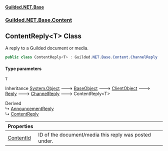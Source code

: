 #### [Guilded.NET.Base](Guilded_NET_Base.md 'Guilded.NET.Base')
### [Guilded.NET.Base.Content](Guilded_NET_Base.md#Guilded_NET_Base_Content 'Guilded.NET.Base.Content')
## ContentReply&lt;T&gt; Class
A reply to a Guilded document or media.  
```csharp
public class ContentReply<T> : Guilded.NET.Base.Content.ChannelReply
```
#### Type parameters
<a name='Guilded_NET_Base_Content_ContentReply_T__T'></a>
`T`  
  

Inheritance [System.Object](https://docs.microsoft.com/en-us/dotnet/api/System.Object 'System.Object') &#129106; [BaseObject](BaseObject.md 'Guilded.NET.Base.BaseObject') &#129106; [ClientObject](ClientObject.md 'Guilded.NET.Base.ClientObject') &#129106; [Reply](Reply.md 'Guilded.NET.Base.Content.Reply') &#129106; [ChannelReply](ChannelReply.md 'Guilded.NET.Base.Content.ChannelReply') &#129106; ContentReply&lt;T&gt;  

Derived  
&#8627; [AnnouncementReply](AnnouncementReply.md 'Guilded.NET.Base.Content.AnnouncementReply')  
&#8627; [ContentReply](ContentReply.md 'Guilded.NET.Base.Content.ContentReply')  

| Properties | |
| :--- | :--- |
| [ContentId](ContentReply_T__ContentId.md 'Guilded.NET.Base.Content.ContentReply&lt;T&gt;.ContentId') | ID of the document/media this reply was posted under.<br/> |
